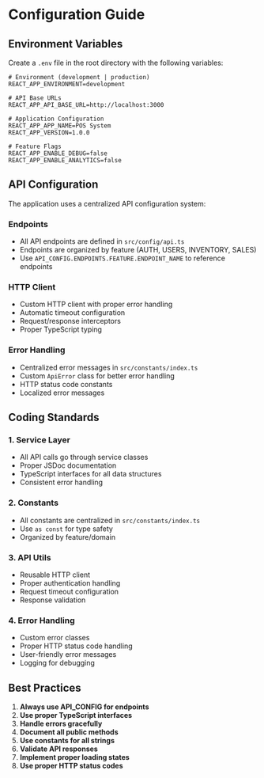 # Configuration Guide

## Environment Variables

Create a `.env` file in the root directory with the following variables:

```env
# Environment (development | production)
REACT_APP_ENVIRONMENT=development

# API Base URLs
REACT_APP_API_BASE_URL=http://localhost:3000

# Application Configuration
REACT_APP_APP_NAME=POS System
REACT_APP_VERSION=1.0.0

# Feature Flags
REACT_APP_ENABLE_DEBUG=false
REACT_APP_ENABLE_ANALYTICS=false
```

## API Configuration

The application uses a centralized API configuration system:

### Endpoints
- All API endpoints are defined in `src/config/api.ts`
- Endpoints are organized by feature (AUTH, USERS, INVENTORY, SALES)
- Use `API_CONFIG.ENDPOINTS.FEATURE.ENDPOINT_NAME` to reference endpoints

### HTTP Client
- Custom HTTP client with proper error handling
- Automatic timeout configuration
- Request/response interceptors
- Proper TypeScript typing

### Error Handling
- Centralized error messages in `src/constants/index.ts`
- Custom `ApiError` class for better error handling
- HTTP status code constants
- Localized error messages

## Coding Standards

### 1. Service Layer
- All API calls go through service classes
- Proper JSDoc documentation
- TypeScript interfaces for all data structures
- Consistent error handling

### 2. Constants
- All constants are centralized in `src/constants/index.ts`
- Use `as const` for type safety
- Organized by feature/domain

### 3. API Utils
- Reusable HTTP client
- Proper authentication handling
- Request timeout configuration
- Response validation

### 4. Error Handling
- Custom error classes
- Proper HTTP status code handling
- User-friendly error messages
- Logging for debugging

## Best Practices

1. **Always use API_CONFIG for endpoints**
2. **Use proper TypeScript interfaces**
3. **Handle errors gracefully**
4. **Document all public methods**
5. **Use constants for all strings**
6. **Validate API responses**
7. **Implement proper loading states**
8. **Use proper HTTP status codes**
